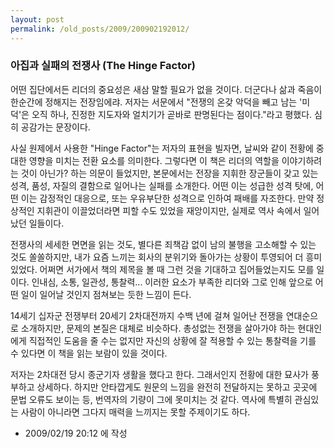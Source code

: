 ```yaml
---
layout: post
permalink: /old_posts/2009/200902192012/
---
```


### 아집과 실패의 전쟁사 (The Hinge Factor)

어떤 집단에서든 리더의 중요성은 새삼 말할 필요가 없을 것이다. 더군다나 삶과 죽음이 한순간에 정해지는 전장임에랴. 저자는 서문에서 "전쟁의 온갖 악덕을 빼고 남는 '미덕'은 오직 하나, 진정한 지도자와 얼치기가 곧바로 판명된다는 점이다."라고 평했다. 심히 공감가는 문장이다.

사실 원제에서 사용한 "Hinge Factor"는 저자의 표현을 빌자면, 날씨와 같이 전황에 중대한 영향을 미치는 전환 요소를 의미한다. 그렇다면 이 책은 리더의 역할을 이야기하려는 것이 아닌가? 하는 의문이 들었지만, 본문에서는 전장을 지휘한 장군들이 갖고 있는 성격, 품성, 자질의 결함으로 일어나는 실패를 소개한다. 어떤 이는 성급한 성격 탓에, 어떤 이는 감정적인 대응으로, 또는 우유부단한 성격으로 인하여 패배를 자조한다. 만약 정상적인 지휘관이 이끌었더라면 피할 수도 있었을 재앙이지만, 실제로 역사 속에서 일어났던 일들이다.

전쟁사의 세세한 면면을 읽는 것도, 별다른 죄책감 없이 남의 불행을 고소해할 수 있는 것도 쏠쏠하지만, 내가 요즘 느끼는 회사의 분위기와 돌아가는 상황이 투영되어 더 흥미있었다. 어쩌면 서가에서 책의 제목을 볼 때 그런 것을 기대하고 집어들었는지도 모를 일이다. 인내심, 소통, 일관성, 통찰력... 이러한 요소가 부족한 리더와 그로 인해 앞으로 어떤 일이 일어날 것인지 점쳐보는 듯한 느낌이 든다.

14세기 십자군 전쟁부터 20세기 2차대전까지 수백 년에 걸쳐 일어난 전쟁을 연대순으로 소개하지만, 문제의 본질은 대체로 비슷하다. 총성없는 전쟁을 살아가야 하는 현대인에게 직접적인 도움을 줄 수는 없지만 자신의 상황에 잘 적용할 수 있는 통찰력을 기를 수 있다면 이 책을 읽는 보람이 있을 것이다.

저자는 2차대전 당시 종군기자 생활을 했다고 한다. 그래서인지 전황에 대한 묘사가 풍부하고 상세하다. 하지만 안타깝게도 원문의 느낌을 완전히 전달하지는 못하고 곳곳에 문법 오류도 보이는 등, 번역자의 기량이 그에 못미치는 것 같다. 역사에 특별히 관심있는 사람이 아니라면 그다지 매력을 느끼지는 못할 주제이기도 하다.





- 2009/02/19 20:12 에 작성